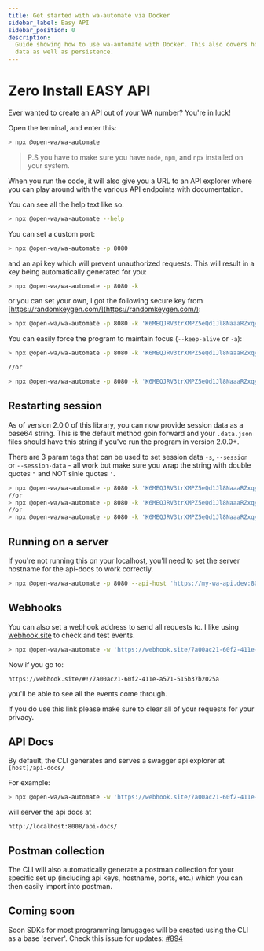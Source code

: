 ```yaml
---
title: Get started with wa-automate via Docker
sidebar_label: Easy API
sidebar_position: 0
description:
  Guide showing how to use wa-automate with Docker. This also covers how to import
  data as well as persistence.
---
```


# Zero Install EASY API

Ever wanted to create an API out of your WA number? You're in luck! 

Open the terminal, and enter this:

```bash
> npx @open-wa/wa-automate
```

> P.S you have to make sure you have `node`, `npm`, and `npx` installed on your system.

When you run the code, it will also give you a URL to an API explorer where you can play around with the various API endpoints with documentation.

You can see all the help text like so:

```bash
> npx @open-wa/wa-automate --help
```

You can set a custom port:

```bash
> npx @open-wa/wa-automate -p 8080
```

and an api key which will prevent unauthorized requests. This will result in a key being automatically generated for you:

```bash
> npx @open-wa/wa-automate -p 8080 -k
```

or you can set your own, I got the following secure key from [https://randomkeygen.com/](https://randomkeygen.com/):

```bash
> npx @open-wa/wa-automate -p 8080 -k 'K6MEQJRV3trXMPZ5eQd1Jl8NaaaRZxqy'
```

You can easily force the program to maintain focus (`--keep-alive` or `-a`):

```bash
> npx @open-wa/wa-automate -p 8080 -k 'K6MEQJRV3trXMPZ5eQd1Jl8NaaaRZxqy' --keep-alive

//or

> npx @open-wa/wa-automate -p 8080 -k 'K6MEQJRV3trXMPZ5eQd1Jl8NaaaRZxqy' --keep-alive
```

## Restarting session

As of version 2.0.0 of this library, you can now provide session data as a base64 string. This is the default method goin forward and your `.data.json` files should have this string if you've run the program in version 2.0.0+.

There are 3 param tags that can be used to set session data `-s`, `--session` or `--session-data` - all work but make sure you wrap the string with double quotes `"` and NOT sinle quotes `'`.

```bash
> npx @open-wa/wa-automate -p 8080 -k 'K6MEQJRV3trXMPZ5eQd1Jl8NaaaRZxqy' --session-data "eyJXQUJyb...ifQ=="
//or
> npx @open-wa/wa-automate -p 8080 -k 'K6MEQJRV3trXMPZ5eQd1Jl8NaaaRZxqy' --session "eyJXQUJyb...ifQ=="
//or
> npx @open-wa/wa-automate -p 8080 -k 'K6MEQJRV3trXMPZ5eQd1Jl8NaaaRZxqy' -s "eyJXQUJyb...ifQ=="
```

## Running on a server

If you're not running this on your localhost, you'll need to set the server hostname for the api-docs to work correctly.

```bash
> npx @open-wa/wa-automate -p 8080 --api-host 'https://my-wa-api.dev:8080'
```

## Webhooks

You can also set a webhook address to send all requests to. I like using [webhook.site](https://webhook.site/) to check and test events.

```bash
> npx @open-wa/wa-automate -w 'https://webhook.site/7a00ac21-60f2-411e-a571-515b37b2025a'
```

Now if you go to:

```http
https://webhook.site/#!/7a00ac21-60f2-411e-a571-515b37b2025a
```

 you'll be able to see all the events come through.

If you do use this link please make sure to clear all of your requests for your privacy.

## API Docs

By default, the CLI generates and serves a swagger api explorer at `[host]/api-docs/`

For example:

```bash
> npx @open-wa/wa-automate -w 'https://webhook.site/7a00ac21-60f2-411e-a571-515b37b2025a' -p 8008
```

will server the api docs at

```http
http://localhost:8008/api-docs/
```

## Postman collection

The CLI will also automatically generate a postman collection for your specific set up (including api keys, hostname, ports, etc.) which you can then easily import into postman.

## Coming soon

Soon SDKs for most programming lanugages will be created using the CLI as a base 'server'. Check this issue for updates: [#894](https://github.com/open-wa/wa-automate-nodejs/issues/894)
